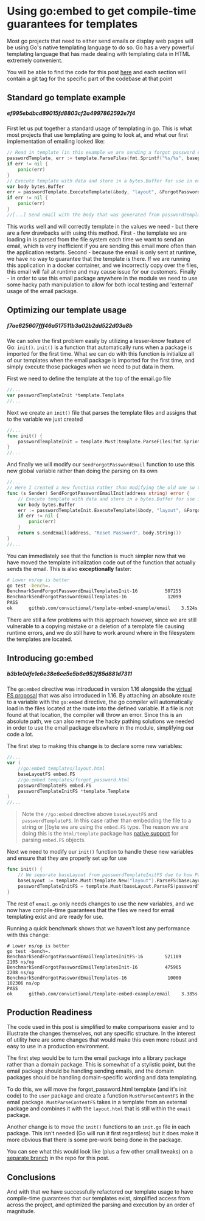 # Using go:embed to get compile-time guarantees for templates
Most go projects that need to either send emails or display web pages will be using Go's native templating language to do so. Go has a very powerful templating language that has made dealing with templating data in HTML extremely convenient.

You will be able to find the code for this post [here](https://github.com/convictional/template-embed-example) and each section will contain a git tag for the specific part of the codebase at that point

## Standard go template example
##### ef995ebdbcd89015fd8803cf2a4997862592e7f4
First let us put together a standard usage of templating in go. This is what most projects that use templating are going to look at, and what our first implementation of emailing looked like:

```go  
// Read in template (in this example we are sending a forgot password email)
passwordTemplate, err := template.ParseFiles(fmt.Sprintf("%s/%s", basepath, templateLayout), fmt.Sprintf("%s/%s", basepath, templateForgotPassword))
if err != nil {
    panic(err)
}
// Execute template with data and store in a bytes.Buffer for use in email
var body bytes.Buffer
err = passwordTemplate.ExecuteTemplate(&body, "layout", &ForgotPasswordData{Link: "https://httpbin.org"})
if err != nil {
    panic(err)
}
//[...] Send email with the body that was generated from passwordTemplate.ExecuteTemplate  
```  

This works well and will correctly template in the values we need - but there are a few drawbacks with using this method. First - the template we are loading in is parsed from the file system each time we want to send an email, which is very inefficient if you are sending this email more often than the application restarts. Second - because the email is only sent at runtime, we have no way to guarantee that the template is there. If we are running this application in a docker container, and we incorrectly copy over the files, this email will fail at runtime and may cause issue for our customers. Finally - in order to use this email package anywhere in the module we need to use some hacky path manipulation to allow for both local testing and 'external' usage of the email package.

## Optimizing our template usage
##### f7ae625607fff46a517511b3a02b2dd522d03a8b
We can solve the first problem easily by utilizing a lesser-know feature of Go:  `init()`. `init()` is a function that automatically runs when a package is imported for the first time. What we can do with this function is initialize all of our templates when the email package is imported for the first time, and simply execute those packages when we need to put data in them.

First we need to define the template at the top of the email.go file
```go
//...
var passwordTemplateInit *template.Template
//...
```

Next we create an `init()` file that parses the template files and assigns that to the variable we just created
```go
//...  
func init() {
    passwordTemplateInit = template.Must(template.ParseFiles(fmt.Sprintf("%s/%s", basepath, templateLayout), fmt.Sprintf("%s/%s", basepath, templateForgotPassword)))
}
//...  
```  

And finally we will modify our `SendForgotPasswordEmail` function to use this new global variable rather than doing the parsing on its own

```go
//...  
// Here I created a new function rather than modifying the old one so that we can compare visually and benchmark them together  
func (s Sender) SendForgotPasswordEmailInit(address string) error {
    // Execute template with data and store in a bytes.Buffer for use in email
    var body bytes.Buffer
    err := passwordTemplateInit.ExecuteTemplate(&body, "layout", &ForgotPasswordData{Link: "https://httpbin.org"})
    if err != nil {
        panic(err)
    }
    return s.sendEmail(address, "Reset Password", body.String())
} 
//...  
```  

You can immediately see that the function is much simpler now that we have moved the template initialization code out of the function that actually sends the email. This is also **exceptionally** faster:

```sh
# Lower ns/op is better  
go test -bench=.  
BenchmarkSendForgotPasswordEmailTemplatesInit-16    	  507255	      2139 ns/op
BenchmarkSendForgotPasswordEmailTemplates-16        	   12099	    101731 ns/op
PASS
ok  	github.com/convictional/template-embed-example/email	3.524s 
```  

There are still a few problems with this approach however, since we are still vulnerable to a copying mistake or a deletion of a template file causing runtime errors, and we do still have to work around where in the filesystem the templates are located.

## Introducing go:embed
##### b3b1e0dfe1e6e38e6ce5e5b6e952f85d881d7311
The `go:embed` directive was introduced in version 1.16 alongside the [virtual FS proposal](https://go.googlesource.com/proposal/+/master/design/draft-iofs.md_) that was also introduced in 1.16. By attaching an absolute route to a variable with the `go:embed` directive, the go compiler will automatically load in the files located at the route into the defined variable. If a file is not found at that location, the compiler will throw an error. Since this is an absolute path, we can also remove the hacky pathing solutions we needed in order to use the email package elsewhere in the module, simplifying our code a lot.

The first step to making this change is to declare some new variables:
```go
//...  
var (
    //go:embed templates/layout.html
    baseLayoutFS embed.FS
    //go:embed templates/forgot_password.html
    passwordTemplateFS embed.FS
    passwordTemplateInitFS *template.Template
)
//...
```  
> Note the `//go:embed` directive above `baseLayoutFS` and `passwordTemplateFS`. In this case rather than embedding the file to a string or []byte we are using the `embed.FS` type. The reason we are doing this is the `html/template` package has [native support](https://pkg.go.dev/html/template#ParseFS) for parsing `embed.FS` objects.

Next we need to modify our `init()` function to handle these new variables and  ensure that they are properly set up for use
```go  
func init() {  
    // We separate baseLayout from passwordTemplateInitFS due to how ParseFS works - this is a better pattern regardless
    baseLayout := template.Must(template.New("layout").ParseFS(baseLayoutFS, templateLayout))
    passwordTemplateInitFS = template.Must(baseLayout.ParseFS(passwordTemplateFS, templateForgotPassword))
}  
```  
The rest of `email.go` only needs changes to use the new variables, and we now have  compile-time guarantees that the files we need for email templating exist and are ready for use.

Running a quick benchmark shows that we haven't lost any performance with this change:

```shell
# Lower ns/op is better
go test -bench=.
BenchmarkSendForgotPasswordEmailTemplatesInitFS-16    	  521109	      2105 ns/op
BenchmarkSendForgotPasswordEmailTemplatesInit-16      	  475965	      2208 ns/op
BenchmarkSendForgotPasswordEmailTemplates-16          	   10000	    102306 ns/op
PASS
ok  	github.com/convictional/template-embed-example/email	3.385s
```  

## Production Readiness
The code used in this post is simplified to make comparisons easier and to illustrate the changes themselves, not any specific structure. In the interest of utility here are some changes that would make this even more robust and easy to use in a production environment.

The first step would be to turn the email package into a library package rather than a domain package. This is somewhat of a stylistic point, but the email package should be handling sending emails, and the domain packages should be handling domain-specific wording and data templating.

To do this, we will move the forgot_password.html template (and it's init code) to the `user` package and create a function `MustParseContentFS` in the email package. `MustParseContentFS` takes in a template from an external package and combines it with the `layout.html` that is still within the `email` package.

Another change is to move the `init()` functions to an `init.go` file in each package. This isn't needed (Go will run it first regardless) but it does make it more obvious that there is some pre-work being done in the package.

You can see what this would look like (plus a few other small tweaks) on a [separate branch](https://github.com/convictional/template-embed-example/tree/production-readiness) in the repo for this post.

## Conclusions
And with that we have successfully refactored our template usage to have compile-time guarantees that our templates exist, simplified access from across the project, and optimized the parsing and execution by an order of magnitude.